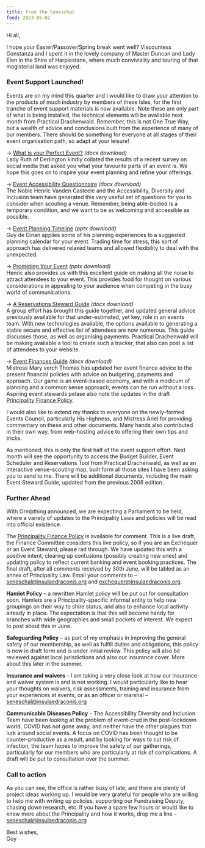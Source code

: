 ```yaml
---
title: From the Seneschal
feed: 2023-05-02
---
```


Hi all,

I hope your Easter/Passover/Spring break went well? Viscountess Constanza and I spent it in
the lovely company of Master Duncan and Lady Elen in the Shire of Harplestane, where much
conviviality and touring of that magisterial land was enjoyed.

### Event Support Launched!

Events are on my mind this quarter and I would like to draw your attention to the products of
much industry by members of these Isles, for the first tranche of event support materials is
now available. Note these are only part of what is being installed, the technical elements will
be available next month from Practical Drachenwald. Remember, this is not One True Way,
but a wealth of advice and conclusions built from the experience of many of our members.
There should be something for everyone at all stages of their event organisation path, so
adapt at your leisure!

-&gt; [What is your Perfect Event?](https://insulaedraconis.org/library/publications/Perfect-Event.docx) _(docx download)_  
Lady Ruth of Derlington kindly collated the results of a recent survey on social media that
asked you what your favourite parts of an event is. We hope this goes on to inspire your event
planning and refine your offerings.

-&gt; [Event Accessibility Questionnaire](https://insulaedraconis.org/library/publications/Venue-accessibility.docx)  _(docx download)_  
The Noble Henric Vanden Casteele and the Accessibility, Diversity and Inclusion team have
generated this very useful set of questions for you to consider when scouting a venue.
Remember, being able-bodied is a temporary condition, and we want to be as welcoming and
accessible as possible.

-&gt; [Event Planning Timeline](https://insulaedraconis.org/library/publications/Event-Planning-Timeline1.pptx) _(pptx download)_  
Guy de Dinan applies some of his planning experiences to a suggested planning calendar for
your event. Trading time for stress, this sort of approach has delivered relaxed teams and
allowed flexibility to deal with the unexpected.

-&gt; [Promoting Your Event](https://insulaedraconis.org/library/publications/Event-Promotion-Guide1.pptx)  _(pptx download)_  
Henric also provides us with this excellent guide on making all the noise to attract attendees
to your event. This provides food for thought on various considerations in appealing to your
audience when competing in the busy world of communications.

-&gt; [A Reservations Steward Guide](https://insulaedraconis.org/library/publications/Reservations-Steward-Guide1.docx) _(docx download)_  
A group effort has brought this guide together, and updated general advice previously
available for that under-estimated, yet key, role in an events team. With new technologies
available, the options available to generating a stable secure and effective list of attendees
are now numerous. This guide discusses those, as well as organising payments. Practical
Drachenwald will be making available a tool to create such a tracker, that also can post a list
of attendees to your website.

-&gt; [Event Finances Guide](https://insulaedraconis.org/library/publications/Event-Finances1.docx) _(docx download)_  
Mistress Mary verch Thomas has updated her event finance advice to the present financial
policies with advice on budgeting, payments and approach. Our game is an event-based
economy, and with a modicum of planning and a common sense approach, events can be run
without a loss. Aspiring event stewards pelase also note the updates in the draft [Principality
Finance Policy](https://docs.google.com/document/d/1OhTXWCqVpGz38tjbRbmbomcxuLpymnMOY-LnzZ4k4kE/edit?usp=sharing).

I would also like to extend my thanks to everyone on the newly-formed Events Council,
particularly His Highness, and Mistress Ariel for providing commentary on these and other
documents. Many hands also contributed in their own way, from web-hosting advice to
offering their own tips and tricks.

As mentioned, this is only the first half of the event support effort. Next month will see the
opportunity to access the Budget Builder, Event Scheduler and Reservations Tool from
Practical Drachenwald, as well as an interactive venue-scouting map, built form all those sites
I have been asking you to send to me. There will be additional documents, including the main
Event Steward Guide, updated from the previous 2006 edition.

### Further Ahead

With Ormþthing announced, we are expecting a Parliament to be held, where a variety of
updates to the Principality Laws and policies will be read into official existence.

The [Principality Finance Policy](https://docs.google.com/document/d/1OhTXWCqVpGz38tjbRbmbomcxuLpymnMOY-LnzZ4k4kE/edit?usp=sharing) is available for comment. This is a live draft, the Finance
Committee considers this live policy, so if you are an Exchequer or an Event Steward, please
rad through. We have updated this with a positive intent, clearing up confusions (possibly
creating new ones) and updating policy to reflect current banking and event booking
practices. The final draft, after all comments received by 30th June, will be tabled as an annex
of Principality Law. Email your comments to – seneschal@insulaedraconis.org and
exchequer@insulaedraconis.org.

**Hamlet Policy** – a rewritten Hamlet policy will be put out for consultation soon. Hamlets are a
Principality-specific informal entity to help new groupings on their way to shire status, and
also to enhance local activity already in place. The expectation is that this will become handy
for branches with wide geographies and small pockets of interest. We expect to post about
this in June.

**Safeguarding Policy** – as part of my emphasis in improving the general safety of our
membership, as well as fulfill duties and obligations, this policy is now in draft form and is
under initial review. This policy will also be reviewed against local jurisdictions and also our
insurance cover. More about this later in the summer.

**Insurance and waivers** – I am taking a very close look at how our insurance and waiver
system is and is not working. I would particularly like to hear your thoughts on waivers, risk
assessments, training and insurance from your experiences at events, or as an officer or
marshal – seneschal@insulaedraconis.org

**Communicable Diseases Policy** – The Accessibility Diversity and Inclusion Team have been
looking at the problem of event-crud in the post-lockdown world. COVID has not gone away,
and neither have the other plagues that lurk around social events. A focus on COVID has
been thought to be counter-productive as a result, and by looking for ways to cut risk of
infection, the team hopes to improve the safety of our gatherings, particularly for our members
who are particularly at risk of complications. A draft will be put to consultation over the
summer.

### Call to action

As you can see, the office is rather busy of late, and there are plenty of project ideas working
up. I would be very grateful for people who are willing to help me with writing up policies,
supporting our Fundraising Deputy, chasing down research, etc. If you have a spare few
hours or would like to know more about the Principality and how it works, drop me a line –
seneschal@insulaedraconis.org

Best wishes,  
Guy
